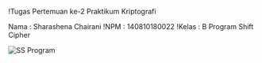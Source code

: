 !Tugas Pertemuan ke-2 Praktikum Kriptografi

Nama  : Sharashena Chairani
!NPM   : 140810180022
!Kelas : B
Program Shift Cipher

![SS Program](https://user-images.githubusercontent.com/47998292/93771252-74c27500-fc47-11ea-99d2-01824b40d548.PNG)
